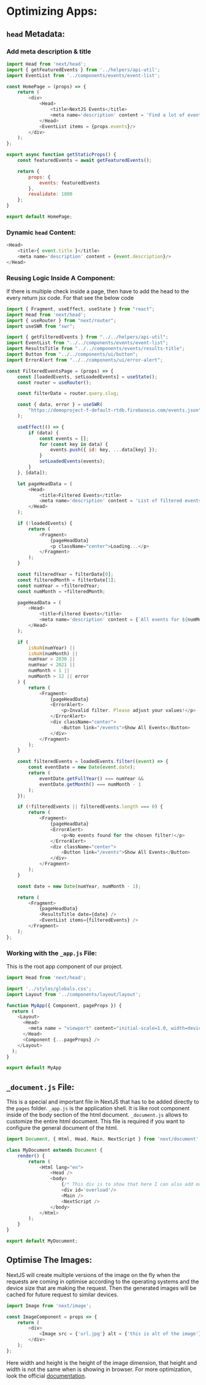 # Optimizing Apps:

## `head` Metadata:
### Add meta description & title
```js
import Head from 'next/head';
import { getFeaturedEvents } from '../helpers/api-util';
import EventList from '../components/events/event-list';

const HomePage = (props) => {
    return (
        <div>
            <Head>
                <title>NextJS Events</title>
                <meta name='description' content = 'Find a lot of events that allow you to evolve...'/>
            </Head>
            <EventList items = {props.events}/>
        </div>
    );
};

export async function getStaticProps() {
    const featuredEvents = await getFeaturedEvents();

    return {
        props: {
            events: featuredEvents
        },
        revalidate: 1800
    };
}

export default HomePage;
```

### Dynamic `head` Content:
```js
<Head>
    <title>{ event.title }</title>
    <meta name='description' content = {event.description}/>
</Head>
```

### Reusing Logic Inside A Component:
If there is multiple check inside a page, then have to add the head to the every return jsx code. For that see the below code

```js
import { Fragment, useEffect, useState } from "react";
import Head from 'next/head';
import { useRouter } from "next/router";
import useSWR from "swr";

import { getFilteredEvents } from "../../helpers/api-util";
import EventList from "../../components/events/event-list";
import ResultsTitle from "../../components/events/results-title";
import Button from "../../components/ui/button";
import ErrorAlert from "../../components/ui/error-alert";

const FilteredEventsPage = (props) => {
    const [loadedEvents, setLoadedEvents] = useState();
    const router = useRouter();

    const filterDate = router.query.slug;

    const { data, error } = useSWR(
        "https://demoproject-f-default-rtdb.firebaseio.com/events.json"
    );

    useEffect(() => {
        if (data) {
            const events = [];
            for (const key in data) {
                events.push({ id: key, ...data[key] });
            }
            setLoadedEvents(events);
        }
    }, [data]);

    let pageHeadData = (
        <Head>
            <title>Filtered Events</title>
            <meta name='description' content = 'List of filtered events'/>
        </Head>
    );

    if (!loadedEvents) {
        return (
            <Fragment>
                {pageHeadData}
                <p className="center">Loading...</p>
            </Fragment>
        );
    }

    const filteredYear = filterDate[0];
    const filteredMonth = filterDate[1];
    const numYear = +filteredYear;
    const numMonth = +filteredMonth;

    pageHeadData = (
        <Head>
            <title>Filtered Events</title>
            <meta name='description' content = {`All events for ${numMonth}/${numYear}`}/>
        </Head>
    );

    if (
        isNaN(numYear) ||
        isNaN(numMonth) ||
        numYear > 2030 ||
        numYear < 2021 ||
        numMonth < 1 ||
        numMonth > 12 || error
    ) {
        return (
            <Fragment>
                {pageHeadData}
                <ErrorAlert>
                    <p>Invalid filter. Please adjust your values!</p>
                </ErrorAlert>
                <div className="center">
                    <Button link="/events">Show All Events</Button>
                </div>
            </Fragment>
        );
    }

    const filteredEvents = loadedEvents.filter((event) => {
        const eventDate = new Date(event.date);
        return (
            eventDate.getFullYear() === numYear &&
            eventDate.getMonth() === numMonth - 1
        );
    });

    if (!filteredEvents || filteredEvents.length === 0) {
        return (
            <Fragment>
                {pageHeadData}
                <ErrorAlert>
                    <p>No events found for the chosen filter!</p>
                </ErrorAlert>
                <div className="center">
                    <Button link="/events">Show All Events</Button>
                </div>
            </Fragment>
        );
    }

    const date = new Date(numYear, numMonth - 1);

    return (
        <Fragment>
            {pageHeadData}
            <ResultsTitle date={date} />
            <EventList items={filteredEvents} />
        </Fragment>
    );
};
```

### Working with the `_app.js` File:
This is the root app component of our project.
```js
import Head from 'next/head';

import '../styles/globals.css';
import Layout from '../components/layout/layout';

function MyApp({ Component, pageProps }) {
  return (
    <Layout>
      <Head>
        <meta name = "viewport" content="initial-scale=1.0, width=device-width"/>
      </Head>
      <Component {...pageProps} />
    </Layout>
  );
}

export default MyApp
```

## `_document.js` File:
This is a special and important file in NextJS that has to be added directly to the `pages` folder. `_app.js` is the application shell. It is like root component inside of the body section of the html document. `_document.js` allows to customize the entire html document. This file is required if you want to configure the general document of the html.

```js
import Document, { Html, Head, Main, NextScript } from 'next/document';

class MyDocument extends Document {
    render() {
        return (
            <Html lang="en">
                <Head />
                <body>
                    {/* This div is to show that here I can also add out custom div outside the NextJS */}
                    <div id='overload'/>
                    <Main />
                    <NextScript />
                </body>
            </Html>
        );
    }
}

export default MyDocument;
```

## Optimise The Images:
NextJS will create multiple versions of the image on the fly when the requests are coming in optimise according to the operating systems and the device size that are making the request. Then the generated images will be cached for future request to similar devices.

```js
import Image from 'next/image';

const ImageComponent = props => {
    return (
        <div>
            <Image src = {'url.jpg'} alt = {'this is alt of the image'} width={250} height={160}/>
        </div>
    );
};
```
Here width and height is the height of the image dimension, that height and width is not the same when is showing in browser.   For more optimization, look the official [documentation](https://nextjs.org/docs/api-reference/next/image).